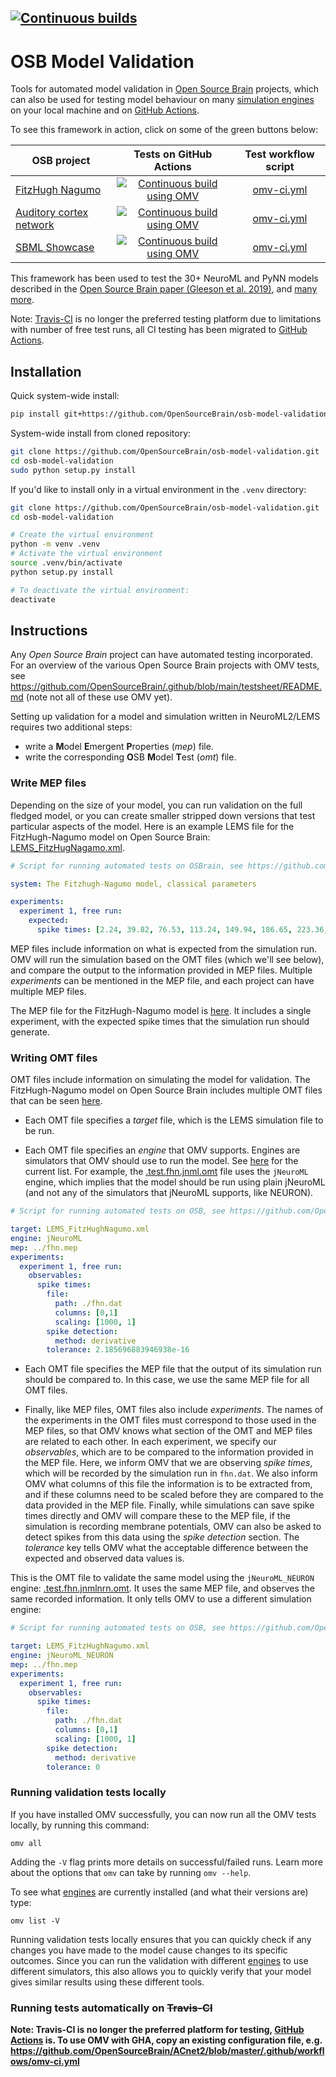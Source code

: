 [![Continuous builds](https://github.com/OpenSourceBrain/osb-model-validation/actions/workflows/ci.yml/badge.svg)](https://github.com/OpenSourceBrain/osb-model-validation/actions/workflows/ci.yml)
------------------------------------------

# OSB Model Validation

Tools for automated model validation in [Open Source Brain](http://www.opensourcebrain.org) projects, which can also be used for testing model behaviour on many [simulation engines](https://github.com/OpenSourceBrain/osb-model-validation/tree/master/omv/engines) on your local machine and on [GitHub Actions](https://github.com/features/actions).

To see this framework in action, click on some of the green buttons below:

|  OSB project   |   Tests on GitHub Actions    |  Test workflow script |
|----------|:-------------:|:------:|
|[FitzHugh Nagumo](http://www.opensourcebrain.org/projects/fitzhugh-nagumo-fitzhugh-1969) | [![Continuous build using OMV](https://github.com/OpenSourceBrain/FitzHugh-Nagumo/actions/workflows/omv-ci.yml/badge.svg)](https://github.com/OpenSourceBrain/FitzHugh-Nagumo/actions/workflows/omv-ci.yml) | [omv-ci.yml](https://github.com/OpenSourceBrain/FitzHugh-Nagumo/blob/master/.github/workflows/omv-ci.yml) |
|[Auditory cortex network](http://www.opensourcebrain.org/projects/acnet2)| [![Continuous build using OMV](https://github.com/OpenSourceBrain/ACnet2/actions/workflows/omv-ci.yml/badge.svg)](https://github.com/OpenSourceBrain/ACnet2/actions/workflows/omv-ci.yml) | [omv-ci.yml](https://github.com/OpenSourceBrain/ACnet2/blob/master/.github/workflows/omv-ci.yml) |
| [SBML Showcase](http://www.opensourcebrain.org/projects/sbmlshowcase)| [![Continuous build using OMV](https://github.com/OpenSourceBrain/sbmlshowcase/actions/workflows/omv-ci.yml/badge.svg)](https://github.com/OpenSourceBrain/sbmlshowcase/actions/workflows/omv-ci.yml) | [omv-ci.yml](https://github.com/OpenSourceBrain/sbmlshowcase/blob/master/.github/workflows/omv-ci.yml) |

This framework has been used to test the 30+ NeuroML and PyNN models described in the [Open Source Brain paper (Gleeson et al. 2019)](https://www.cell.com/neuron/fulltext/S0896-6273(19)30444-1), and [many more](https://github.com/OpenSourceBrain/.github/blob/main/testsheet/README.md).

Note: [Travis-CI](https://travis-ci.com) is no longer the preferred testing platform due to limitations with number of free test runs, all CI testing has been migrated to [GitHub Actions](https://github.com/features/actions).

## Installation

Quick system-wide install:

``` bash
pip install git+https://github.com/OpenSourceBrain/osb-model-validation
```

System-wide install from cloned repository:

``` bash
git clone https://github.com/OpenSourceBrain/osb-model-validation.git
cd osb-model-validation
sudo python setup.py install
```

If you'd like to install only in a virtual environment in the `.venv` directory:

``` bash
git clone https://github.com/OpenSourceBrain/osb-model-validation.git
cd osb-model-validation

# Create the virtual environment
python -m venv .venv
# Activate the virtual environment
source .venv/bin/activate
python setup.py install

# To deactivate the virtual environment:
deactivate
```

## Instructions

Any _Open Source Brain_ project can have automated testing incorporated.
For an overview of the various Open Source Brain projects with OMV tests, see https://github.com/OpenSourceBrain/.github/blob/main/testsheet/README.md (note not all of these use OMV yet).

Setting up validation for a model and simulation written in NeuroML2/LEMS requires two additional steps:

- write a <b>M</b>odel <b>E</b>mergent <b>P</b>roperties (_mep_) file.
- write the corresponding <b>O</b>SB <b>M</b>odel <b>T</b>est (_omt_) file.


### Write MEP files

Depending on the size of your model, you can run validation on the full fledged model, or you can create smaller stripped down versions that test particular aspects of the model.
Here is an example LEMS file for the FitzHugh-Nagumo model on Open Source Brain: [LEMS_FitzHugNagamo.xml](https://github.com/OpenSourceBrain/FitzHugh-Nagumo/blob/master/NeuroML2/LEMS_FitzHughNagumo.xml).

``` yaml
# Script for running automated tests on OSBrain, see https://github.com/OpenSourceBrain/osb-model-validation

system: The Fitzhugh-Nagumo model, classical parameters

experiments:
  experiment 1, free run:
    expected:
      spike times: [2.24, 39.82, 76.53, 113.24, 149.94, 186.65, 223.36, 260.07, 296.78, 333.49, 370.2]
```

MEP files include information on what is expected from the simulation run.
OMV will run the simulation based on the OMT files (which we'll see below), and compare the output to the information provided in MEP files.
Multiple _experiments_ can be mentioned in the MEP file, and each project can have multiple MEP files.

The MEP file for the FitzHugh-Nagumo model is [here](https://github.com/OpenSourceBrain/FitzHugh-Nagumo/blob/master/fhn.mep).
It includes a single experiment, with the expected spike times that the simulation run should generate.

### Writing OMT files

OMT files include information on simulating the model for validation.
The FitzHugh-Nagumo model on Open Source Brain includes multiple OMT files that can be seen [here](https://github.com/OpenSourceBrain/FitzHugh-Nagumo/tree/master/NeuroML2).

- Each OMT file specifies a _target_ file, which is the LEMS simulation file to be run.

- Each OMT file specifies an _engine_ that OMV supports.
    Engines are simulators that OMV should use to run the model. See [here](https://github.com/OpenSourceBrain/osb-model-validation/tree/master/omv/engines) for the current list.
    For example, the [.test.fhn.jnml.omt](https://github.com/OpenSourceBrain/FitzHugh-Nagumo/blob/master/NeuroML2/.test.fhn.jnml.omt) file uses the `jNeuroML` engine, which implies that the model should be run using plain jNeuroML (and not any of the simulators that jNeuroML supports, like NEURON).

``` yaml
# Script for running automated tests on OSB, see https://github.com/OpenSourceBrain/osb-model-validation

target: LEMS_FitzHughNagumo.xml
engine: jNeuroML
mep: ../fhn.mep
experiments:
  experiment 1, free run:
    observables:
      spike times:
        file:
          path: ./fhn.dat
          columns: [0,1]
          scaling: [1000, 1]
        spike detection:
          method: derivative
        tolerance: 2.185696883946938e-16
```

- Each OMT file specifies the MEP file that the output of its simulation run should be compared to.
    In this case, we use the same MEP file for all OMT files.

- Finally, like MEP files, OMT files also include _experiments_.
    The names of the experiments in the OMT files must correspond to those used in the MEP files, so that OMV knows what section of the OMT and MEP files are related to each other.
    In each experiment, we specify our _observables_, which are to be compared to the information provided in the MEP file.
    Here, we inform OMV that we are observing _spike times_, which will be recorded by the simulation run in `fhn.dat`.
    We also inform OMV what columns of this file the information is to be extracted from, and if these columns need to be scaled before they are compared to the data provided in the MEP file.
    Finally, while simulations can save spike times directly and OMV will compare these to the MEP file, if the simulation is recording membrane potentials, OMV can also be asked to detect spikes from this data using the _spike detection_ section.
    The _tolerance_ key tells OMV what the acceptable difference between the expected and observed data values is.

This is the OMT file to validate the same model using the `jNeuroML_NEURON` engine: [.test.fhn.jnmlnrn.omt](https://github.com/OpenSourceBrain/FitzHugh-Nagumo/blob/master/NeuroML2/.test.fhn.jnmlnrn.omt).
It uses the same MEP file, and observes the same recorded information.
It only tells OMV to use a different simulation engine:

``` yaml
# Script for running automated tests on OSB, see https://github.com/OpenSourceBrain/osb-model-validation

target: LEMS_FitzHughNagumo.xml
engine: jNeuroML_NEURON
mep: ../fhn.mep
experiments:
  experiment 1, free run:
    observables:
      spike times:
        file:
          path: ./fhn.dat
          columns: [0,1]
          scaling: [1000, 1]
        spike detection:
          method: derivative
        tolerance: 0
```
### Running validation tests locally

If you have installed OMV successfully, you can now run all the OMV tests locally, by running this command:

    omv all

Adding the `-V` flag prints more details on successful/failed runs. Learn more about the options that `omv` can take by running `omv --help`.

To see what [engines](https://github.com/OpenSourceBrain/osb-model-validation/tree/master/omv/engines) are currently installed (and what their versions are) type:

    omv list -V  

Running validation tests locally ensures that you can quickly check if any changes you have made to the model cause changes to its specific outcomes.
Since you can run the validation with different [engines](https://github.com/OpenSourceBrain/osb-model-validation/tree/master/omv/engines) to use different simulators, this also allows you to quickly verify that your model gives similar results using these different tools.


### Running tests automatically on ~~Travis-CI~~

**Note: Travis-CI is no longer the preferred platform for testing, [GitHub Actions](https://github.com/features/actions) is. To use OMV with GHA, copy an existing configuration file, e.g. https://github.com/OpenSourceBrain/ACnet2/blob/master/.github/workflows/omv-ci.yml**
